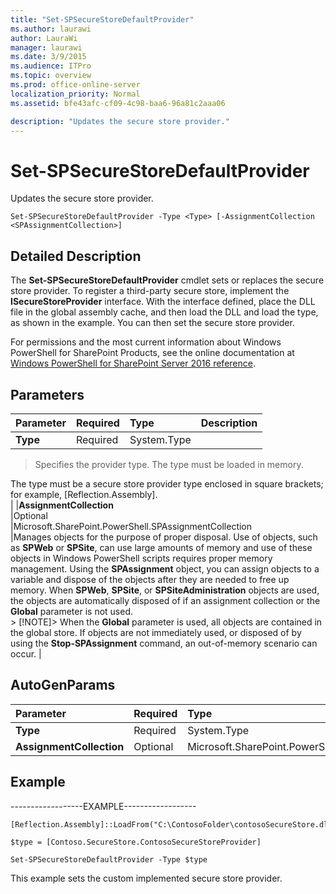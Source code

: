 ```yaml
---
title: "Set-SPSecureStoreDefaultProvider"
ms.author: laurawi
author: LauraWi
manager: laurawi
ms.date: 3/9/2015
ms.audience: ITPro
ms.topic: overview
ms.prod: office-online-server
localization_priority: Normal
ms.assetid: bfe43afc-cf09-4c98-baa6-96a81c2aaa06

description: "Updates the secure store provider."
---
```


# Set-SPSecureStoreDefaultProvider

Updates the secure store provider.
  
```
Set-SPSecureStoreDefaultProvider -Type <Type> [-AssignmentCollection <SPAssignmentCollection>]
```

## Detailed Description

The **Set-SPSecureStoreDefaultProvider** cmdlet sets or replaces the secure store provider. To register a third-party secure store, implement the **ISecureStoreProvider** interface. With the interface defined, place the DLL file in the global assembly cache, and then load the DLL and load the type, as shown in the example. You can then set the secure store provider. 
  
For permissions and the most current information about Windows PowerShell for SharePoint Products, see the online documentation at [Windows PowerShell for SharePoint Server 2016 reference](https://go.microsoft.com/fwlink/p/?LinkId=671715).
  
## Parameters

|**Parameter**|**Required**|**Type**|**Description**|
|:-----|:-----|:-----|:-----|
|**Type** <br/> |Required  <br/> |System.Type  <br/> |
> Specifies the provider type. The type must be loaded in memory.

The type must be a secure store provider type enclosed in square brackets; for example, [Reflection.Assembly].  <br/> |
|**AssignmentCollection** <br/> |Optional  <br/> |Microsoft.SharePoint.PowerShell.SPAssignmentCollection  <br/> |Manages objects for the purpose of proper disposal. Use of objects, such as **SPWeb** or **SPSite**, can use large amounts of memory and use of these objects in Windows PowerShell scripts requires proper memory management. Using the **SPAssignment** object, you can assign objects to a variable and dispose of the objects after they are needed to free up memory. When **SPWeb**, **SPSite**, or **SPSiteAdministration** objects are used, the objects are automatically disposed of if an assignment collection or the **Global** parameter is not used.  <br/> > [!NOTE]> When the **Global** parameter is used, all objects are contained in the global store. If objects are not immediately used, or disposed of by using the **Stop-SPAssignment** command, an out-of-memory scenario can occur.           |
   
## AutoGenParams

|**Parameter**|**Required**|**Type**|**Description**|
|:-----|:-----|:-----|:-----|
|**Type** <br/> |Required  <br/> |System.Type  <br/> ||
|**AssignmentCollection** <br/> |Optional  <br/> |Microsoft.SharePoint.PowerShell.SPAssignmentCollection  <br/> ||
   
## Example

------------------EXAMPLE------------------
  
```
[Reflection.Assembly]::LoadFrom("C:\ContosoFolder\contosoSecureStore.dll")
```

```
$type = [Contoso.SecureStore.ContosoSecureStoreProvider]
```

```
Set-SPSecureStoreDefaultProvider -Type $type
```

This example sets the custom implemented secure store provider.
  

